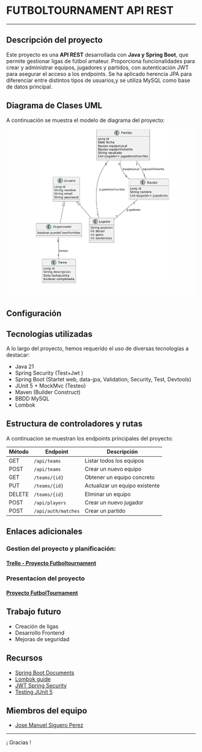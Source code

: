 # **FUTBOLTOURNAMENT API REST**

-------------------------------------------
## **Descripción del proyecto**

Este proyecto es una **API REST** desarrollada con **Java y Spring Boot**, 
que permite gestionar ligas de fútbol amateur. 
Proporciona funcionalidades para crear y administrar equipos, jugadores y partidos, 
con autenticación JWT para asegurar el acceso a los endpoints. 
Se ha aplicado herencia JPA para diferenciar entre distintos 
tipos de usuarios,y se utiliza MySQL como base de datos principal.


## **Diagrama de Clases UML**

 A continuación se muestra el modelo de diagrama del proyecto:

![Diagrama UML proyecto.JPG](Diagrama%20UML%20proyecto.JPG)

## **Configuración**



## **Tecnologías utilizadas**
A lo largo del proyecto, hemos requerido el uso de diversas tecnologías a destacar:

- Java 21
- Spring Security (Test+Jwt )
- Spring Boot (Startet web, data-jpa, Validation, Security, Test, Devtools)
- JUnit 5 + MockMvc (Testeo)
- Maven (Builder Construct)
- BBDD MySQL
- Lombok


## **Estructura de controladores y rutas**

A continuacion se muestran los endpoints principales del proyecto:

| Método | Endpoint            | Descripción                    |
| ------ |---------------------|--------------------------------|
| GET    | `/api/teams`        | Listar todos los equipos       |
| POST   | `/api/teams`        | Crear un nuevo equipo          |
| GET    | `/teams/{id}`       | Obtener un equipo concreto     |
| PUT    | `/teams/{id}`       | Actualizar un equipo existente |
| DELETE | `/teams/{id}`       | Eliminar un equipo             |
| POST   | `/api/players`      | Crear un nuevo jugador         |
| POST   | `/api/auth/matches` | Crear un partido               |


## **Enlaces adicionales**


### **Gestion del proyecto y planificación**:

#### **[Trello - Proyecto Futboltournament](https://trello.com/b/nlYE3hv4/futboltournament)**

### **Presentacion del proyecto** 

#### **[Proyecto FutbolTournament](https://docs.google.com/presentation/d/1lFoFhgg9-yilI74bDs9YYo0diftuCKJ3PnLxPnx8FcI/edit?usp=sharing)**




## **Trabajo futuro**

- Creación de ligas
- Desarrollo Frontend
- Mejoras de seguridad


## **Recursos**

- [Spring Boot Documents]([https://spring.io/projects/spring-boot)
- [Lombok guide]((https://projectlombok.org/features/all))
- [JWT Spring Security]((https://www.baeldung.com/spring-security-oauth-jwt)  )
- [Testing JUnit 5]((https://www.baeldung.com/spring-boot-testing))


## **Miembros del equipo**

- [Jose Manuel Siguero Perez](www.linkedin.com/in/jose-manuel-siguero)

-----------------------------------------------------------------------------------

¡ Gracias !



